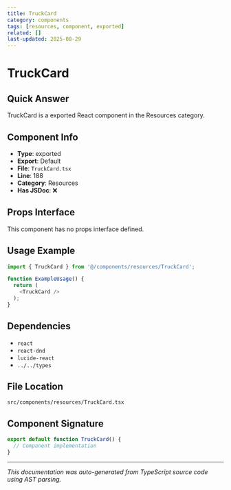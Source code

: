 ```yaml
---
title: TruckCard
category: components
tags: [resources, component, exported]
related: []
last-updated: 2025-08-29
---
```


# TruckCard

## Quick Answer
TruckCard is a exported React component in the Resources category.

## Component Info

- **Type**: exported
- **Export**: Default
- **File**: `TruckCard.tsx`
- **Line**: 188
- **Category**: Resources
- **Has JSDoc**: ❌

## Props Interface

This component has no props interface defined.

## Usage Example

```typescript
import { TruckCard } from '@/components/resources/TruckCard';

function ExampleUsage() {
  return (
    <TruckCard />
  );
}
```

## Dependencies


- `react`
- `react-dnd`
- `lucide-react`
- `../../types`


## File Location

`src/components/resources/TruckCard.tsx`

## Component Signature

```typescript
export default function TruckCard() { 
  // Component implementation
}
```

---

*This documentation was auto-generated from TypeScript source code using AST parsing.*
